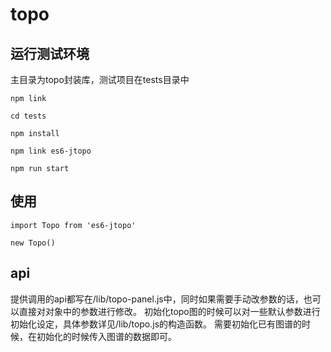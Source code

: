 # topo

## 运行测试环境
主目录为topo封装库，测试项目在tests目录中

```
npm link

cd tests

npm install

npm link es6-jtopo

npm run start
```


## 使用
```
import Topo from 'es6-jtopo'

new Topo()
```

## api

提供调用的api都写在/lib/topo-panel.js中，同时如果需要手动改参数的话，也可以直接对对象中的参数进行修改。
初始化topo图的时候可以对一些默认参数进行初始化设定，具体参数详见/lib/topo.js的构造函数。
需要初始化已有图谱的时候，在初始化的时候传入图谱的数据即可。
